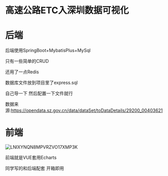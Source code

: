 # **高速公路ETC入深圳数据**可视化



# 后端 

后端使用SpringBoot+MybatisPlus+MySql

只有一些简单的CRUD

还用了一点Redis

数据库文件放到项目里了express.sql

自己导一下 然后配置一下文件就行

数据来源:https://opendata.sz.gov.cn/data/dataSet/toDataDetails/29200_00403621



# 前端

![LNIXYNQN8MPVRZVO17XMP3K](https://user-images.githubusercontent.com/60649120/148231284-6d335cf1-263f-42cd-a962-a916cc09ad17.png)


前端就是VUE套用Echarts

同学写的和后端配套 开箱即用

